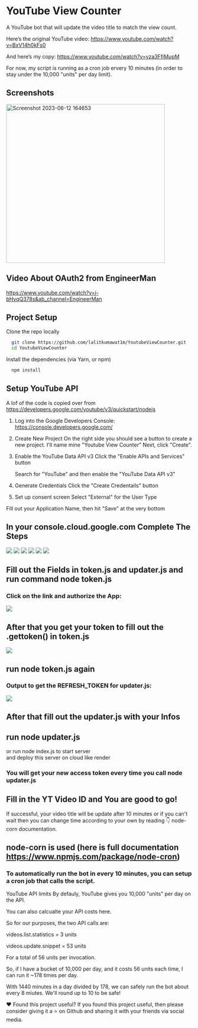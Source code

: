 # YouTube View Counter

A YouTube bot that will update the video title to match the view count.

Here’s the original YouTube video: https://www.youtube.com/watch?v=BxV14h0kFs0

And here’s my copy: https://www.youtube.com/watch?v=yza3FfiMupM

For now, my script is running as a cron job ervery 10 minutes (in order to stay under the 10,000 "units" per day limit).

## Screenshots
<img width="429" alt="Screenshot 2023-06-12 164653" src="https://github.com/lalitkumawat1m/YoutubeViewCounter/assets/91591901/9a23fd27-97bc-45fa-9b2a-7f09de30d87d">


## Video About OAuth2 from EngineerMan
https://www.youtube.com/watch?v=j-bHvqQ378s&ab_channel=EngineerMan


## Project Setup
Clone the repo locally
```bash
  git clone https://github.com/lalitkumawat1m/YoutubeViewCounter.git
  cd YoutubeViewCounter
```

Install the dependencies (via Yarn, or npm)
```bash
  npm install 
```
## Setup YouTube API
A lof of the code is copied over from https://developers.google.com/youtube/v3/quickstart/nodejs

1. Log into the Google Developers Console:
   https://console.developers.google.com/


2. Create New Project
   On the right side you should see a button to create a new project.
   I'll name mine "Youtube View Counter"
   Next, click "Create".


3. Enable the YouTube Data API v3
   Click the "Enable APIs and Services" button

   Search for "YouTube" and then enable the "YouTube Data API v3"


4. Generate Credentials
   Click the "Create Credentails" button 
   
   
5. Set up consent screen
   Select "External" for the User Type



Fill out your Application Name, then hit "Save" at the very bottom



## In your console.cloud.google.com Complete The Steps
![](https://i.imgur.com/auZWeFl.png)
![](https://i.imgur.com/jJg1hXd.png)
![](https://i.imgur.com/2mCYzaJ.png)
![](https://i.imgur.com/ebTFytw.png)
![](https://i.imgur.com/ZzEjy7K.png)
![](https://i.imgur.com/IPKJxmJ.png)

## Fill out the Fields in token.js and updater.js and run command node token.js
### Click on the link and authorize the App:
![](https://i.imgur.com/rNIuTnD.png)

## After that you get your token to fill out the .gettoken() in token.js
![](https://i.imgur.com/ZooGv3l.png)

## run node token.js again
### Output to get the REFRESH_TOKEN for updater.js: 
![](https://i.imgur.com/kr4YO81.png)


## After that fill out the updater.js with your Infos
## run node updater.js 

or run node index.js to start server  
and deploy this server on cloud like render

### You will get your new access token every time you call node updater.js
## Fill in the YT Video ID and You are good to go!

If successful, your video title will be update after 10 minutes 
or if you can't wait then you can change time according to your own by reading 👇 node-corn documentation. 


## node-corn is used (here is full documentation https://www.npmjs.com/package/node-cron) 
### To automatically run the bot in every 10 minutes, you can setup a cron job that calls the script.

YouTube API limits
By defauly, YouTube gives you 10,000 "units" per day on the API.

You can also calcualte your API costs here.

So for our purposes, the two API calls are:

videos.list.statistics = 3 units

videos.update.snippet = 53 units

For a total of 56 units per invocation.

So, if I have a bucket of 10,000 per day, and it costs 56 units each time, I can run it ~178 times per day.

With 1440 minutes in a day divided by 178, we can safely run the bot about every 8 miutes. We'll round up to 10 to be safe!

❤️ Found this project useful? If you found this project useful, then please consider giving it a ⭐ on Github and sharing it with your friends via social media.




